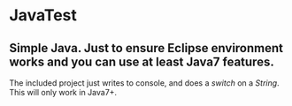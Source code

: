 # JavaTest

## Simple Java. Just to ensure Eclipse environment works and you can use at least Java7 features.

The included project just writes to console, and does a *switch* on a *String*.  This will only work in Java7+.

